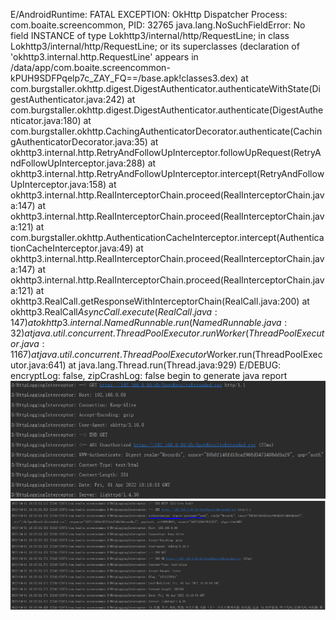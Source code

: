 E/AndroidRuntime: FATAL EXCEPTION: OkHttp Dispatcher
    Process: com.boaite.screencommon, PID: 32765
    java.lang.NoSuchFieldError: No field INSTANCE of type Lokhttp3/internal/http/RequestLine; in class Lokhttp3/internal/http/RequestLine; or its superclasses (declaration of 'okhttp3.internal.http.RequestLine' appears in /data/app/com.boaite.screencommon-kPUH9SDFPqelp7c_ZAY_FQ==/base.apk!classes3.dex)
        at com.burgstaller.okhttp.digest.DigestAuthenticator.authenticateWithState(DigestAuthenticator.java:242)
        at com.burgstaller.okhttp.digest.DigestAuthenticator.authenticate(DigestAuthenticator.java:180)
        at com.burgstaller.okhttp.CachingAuthenticatorDecorator.authenticate(CachingAuthenticatorDecorator.java:35)
        at okhttp3.internal.http.RetryAndFollowUpInterceptor.followUpRequest(RetryAndFollowUpInterceptor.java:288)
        at okhttp3.internal.http.RetryAndFollowUpInterceptor.intercept(RetryAndFollowUpInterceptor.java:158)
        at okhttp3.internal.http.RealInterceptorChain.proceed(RealInterceptorChain.java:147)
        at okhttp3.internal.http.RealInterceptorChain.proceed(RealInterceptorChain.java:121)
        at com.burgstaller.okhttp.AuthenticationCacheInterceptor.intercept(AuthenticationCacheInterceptor.java:49)
        at okhttp3.internal.http.RealInterceptorChain.proceed(RealInterceptorChain.java:147)
        at okhttp3.internal.http.RealInterceptorChain.proceed(RealInterceptorChain.java:121)
        at okhttp3.RealCall.getResponseWithInterceptorChain(RealCall.java:200)
        at okhttp3.RealCall$AsyncCall.execute(RealCall.java:147)
        at okhttp3.internal.NamedRunnable.run(NamedRunnable.java:32)
        at java.util.concurrent.ThreadPoolExecutor.runWorker(ThreadPoolExecutor.java:1167)
        at java.util.concurrent.ThreadPoolExecutor$Worker.run(ThreadPoolExecutor.java:641)
        at java.lang.Thread.run(Thread.java:929)
E/DEBUG: encryptLog: false, zipCrashLog: false
    begin to generate java report
![digest-1](../../../../../images/digest-1.png)
![digest-2](../../../../../images/digest-2.png)